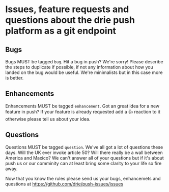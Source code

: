 # Issues, feature requests and questions about the drie push platform as a git endpoint

## Bugs
Bugs MUST be tagged `bug`.
Hit a bug in push? We're sorry! Please describe the steps to duplicate if possible, if not any information about how you landed on the bug would be useful. We're minimalists but in this case more is better.

## Enhancements
Enhancements MUST be tagged `enhancement`.
Got an great idea for a new feature in push? If your feature is already requested add a :thumbsup: reaction to it otherwise please tell us about your idea.

## Questions
Questions MUST be tagged `question`.
We've all got a lot of questions these days. Will the UK ever invoke article 50? Will there really be a wall between America and Maxico? We can't answer all of your questions but if it's about push us or our comminity can at least bring some clarity to your life so fire away.

Now that you know the rules please send us your bugs, enhancemets and questions at https://github.com/drie/push-issues/issues
